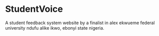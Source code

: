 # StudentVoice
A student feedback system website by a finalist in alex ekwueme federal university ndufu alike ikwo, ebonyi state nigeria.
